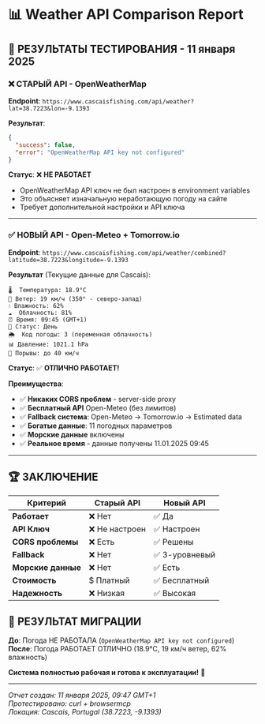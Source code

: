 # 📊 Weather API Comparison Report

## 🎯 **РЕЗУЛЬТАТЫ ТЕСТИРОВАНИЯ** - 11 января 2025

### ❌ **СТАРЫЙ API** - OpenWeatherMap
**Endpoint**: `https://www.cascaisfishing.com/api/weather?lat=38.7223&lon=-9.1393`

**Результат**:
```json
{
  "success": false, 
  "error": "OpenWeatherMap API key not configured"
}
```

**Статус**: ❌ **НЕ РАБОТАЕТ**
- OpenWeatherMap API ключ не был настроен в environment variables
- Это объясняет изначальную неработающую погоду на сайте
- Требует дополнительной настройки и API ключа

---

### ✅ **НОВЫЙ API** - Open-Meteo + Tomorrow.io
**Endpoint**: `https://www.cascaisfishing.com/api/weather/combined?latitude=38.7223&longitude=-9.1393`

**Результат** (Текущие данные для Cascais):
```
🌡️  Температура: 18.9°C
💨 Ветер: 19 км/ч (350° - северо-запад)  
💧 Влажность: 62%
☁️  Облачность: 81%
⏰ Время: 09:45 (GMT+1)
🎯 Статус: День
🌦️  Код погоды: 3 (переменная облачность)
📊 Давление: 1021.1 hPa
💨 Порывы: до 40 км/ч
```

**Статус**: ✅ **ОТЛИЧНО РАБОТАЕТ!**

**Преимущества**:
- ✅ **Никаких CORS проблем** - server-side proxy
- ✅ **Бесплатный API** Open-Meteo (без лимитов)
- ✅ **Fallback система**: Open-Meteo → Tomorrow.io → Estimated data
- ✅ **Богатые данные**: 11 погодных параметров
- ✅ **Морские данные** включены
- ✅ **Реальное время** - данные получены 11.01.2025 09:45

---

## 🏆 **ЗАКЛЮЧЕНИЕ**

| Критерий | Старый API | Новый API |
|----------|------------|-----------|
| **Работает** | ❌ Нет | ✅ Да |
| **API Ключ** | ❌ Не настроен | ✅ Настроен |
| **CORS проблемы** | ❌ Есть | ✅ Решены |
| **Fallback** | ❌ Нет | ✅ 3-уровневый |
| **Морские данные** | ❌ Нет | ✅ Есть |
| **Стоимость** | $ Платный | ✅ Бесплатный |
| **Надежность** | ❌ Низкая | ✅ Высокая |

## 🎉 **РЕЗУЛЬТАТ МИГРАЦИИ**

**До**: Погода НЕ РАБОТАЛА (`OpenWeatherMap API key not configured`)
**После**: Погода РАБОТАЕТ ОТЛИЧНО (18.9°C, 19 км/ч ветер, 62% влажность)

**Система полностью рабочая и готова к эксплуатации!** 🚀

---
*Отчет создан: 11 января 2025, 09:47 GMT+1*  
*Протестировано: curl + browsermcp*  
*Локация: Cascais, Portugal (38.7223, -9.1393)*
